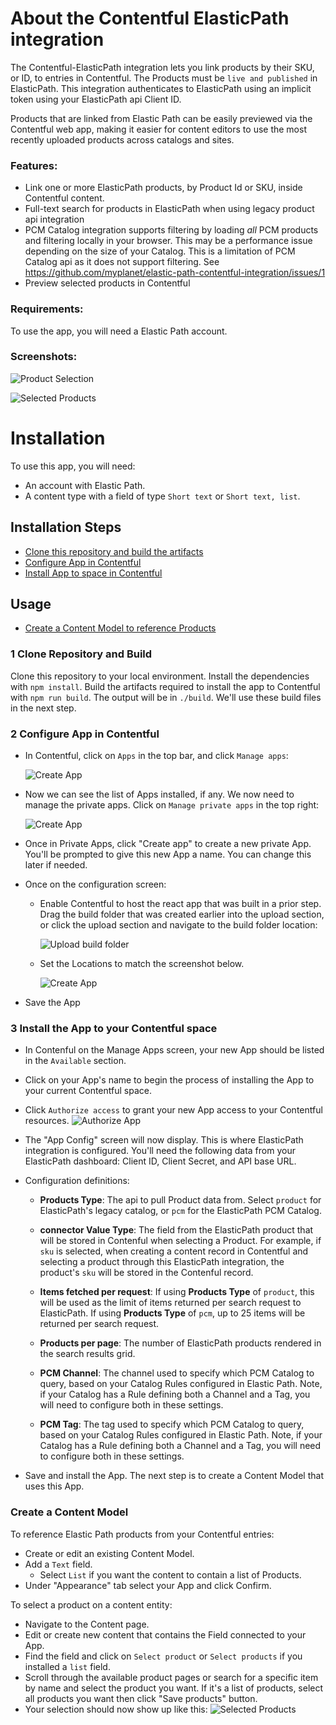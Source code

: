 # About the Contentful ElasticPath integration

The Contentful-ElasticPath integration lets you link products by their SKU, or ID, to entries in Contentful. The Products must be `live and published` in ElasticPath. This integration authenticates to ElasticPath using an implicit token using your ElasticPath api Client ID.

Products that are linked from Elastic Path can be easily previewed via the Contentful web app, making it easier for content editors to use the most recently uploaded products across catalogs and sites.

### Features:

- Link one or more ElasticPath products, by Product Id or SKU, inside Contentful content.
- Full-text search for products in ElasticPath when using legacy product api integration
- PCM Catalog integration supports filtering by loading _all_ PCM products and filtering locally in your browser. This may be a performance issue depending on the size of your Catalog. This is a limitation of PCM Catalog api as it does not support filtering. See https://github.com/myplanet/elastic-path-contentful-integration/issues/1
- Preview selected products in Contentful

### Requirements:

To use the app, you will need a Elastic Path account.

### Screenshots:

![Product Selection](images/product-selection.png)

![Selected Products](images/selected-products.png)

# Installation

To use this app, you will need:

- An account with Elastic Path.
- A content type with a field of type `Short text` or `Short text, list`.

## Installation Steps

- [Clone this repository and build the artifacts](#1-clone-repository-and-build)
- [Configure App in Contentful](#2-configure-app-in-contentful)
- [Install App to space in Contentful](#3-Install-the-App-to-your-Contentful-space)

## Usage

- [Create a Content Model to reference Products](#create-a-content-model)

### 1 Clone Repository and Build

Clone this repository to your local environment. Install the dependencies with `npm install`. Build the artifacts required to install the app to Contentful with `npm run build`. The output will be in `./build`. We'll use these build files in the next step.

### 2 Configure App in Contentful

- In Contentful, click on `Apps` in the top bar, and click `Manage apps`:

  ![Create App](images/CreateContentfulApp1.png)

- Now we can see the list of Apps installed, if any. We now need to manage the private apps. Click on `Manage private apps` in the top right:

  ![Create App](images/CreateContentfulApp2.png)

- Once in Private Apps, click "Create app" to create a new private App. You'll be prompted to give this new App a name. You can change this later if needed.

- Once on the configuration screen:

  - Enable Contentful to host the react app that was built in a prior step. Drag the build folder that was created earlier into the upload section, or click the upload section and navigate to the build folder location:

    ![Upload build folder](images/CreateContentfulApp_bundle.png)

  - Set the Locations to match the screenshot below.

    ![Create App](images/CreateContentfulApp_locations.png)

- Save the App

### 3 Install the App to your Contentful space

- In Contenful on the Manage Apps screen, your new App should be listed in the `Available` section.
- Click on your App's name to begin the process of installing the App to your current Contentful space.
- Click `Authorize access` to grant your new App access to your Contentful resources.
  ![Authorize App](images/CreateContentfulApp_install.png)
- The "App Config" screen will now display. This is where ElasticPath integration is configured. You'll need the following data from your ElasticPath dashboard: Client ID, Client Secret, and API base URL.
- Configuration definitions:

  - **Products Type**: The api to pull Product data from. Select `product` for ElasticPath's legacy catalog, or `pcm` for the ElasticPath PCM Catalog.
  - **connector Value Type**: The field from the ElasticPath product that will be stored in Contenful when selecting a Product. For example, if `sku` is selected, when creating a content record in Contentful and selecting a product through this ElasticPath integration, the product's `sku` will be stored in the Contenful record.

  - **Items fetched per request**: If using **Products Type** of `product`, this will be used as the limit of items returned per search request to ElasticPath. If using **Products Type** of `pcm`, up to 25 items will be returned per search request.
  - **Products per page**: The number of ElasticPath products rendered in the search results grid.
  - **PCM Channel**: The channel used to specify which PCM Catalog to query, based on your Catalog Rules configured in Elastic Path. Note, if your Catalog has a Rule defining both a Channel and a Tag, you will need to configure both in these settings.
  - **PCM Tag**: The tag used to specify which PCM Catalog to query, based on your Catalog Rules configured in Elastic Path. Note, if your Catalog has a Rule defining both a Channel and a Tag, you will need to configure both in these settings.

- Save and install the App. The next step is to create a Content Model that uses this App.

### Create a Content Model

To reference Elastic Path products from your Contentful entries:

- Create or edit an existing Content Model.
- Add a `Text` field.
  - Select `List` if you want the content to contain a list of Products.
- Under "Appearance" tab select your App and click Confirm.

To select a product on a content entity:

- Navigate to the Content page.
- Edit or create new content that contains the Field connected to your App.
- Find the field and click on `Select product` or `Select products` if you installed a `list` field.
- Scroll through the available product pages or search for a specific item by name and select the product you want. If it's a list of products, select all products you want then click "Save products" button.
- Your selection should now show up like this:
  ![Selected Products](images/selected-products.png)
